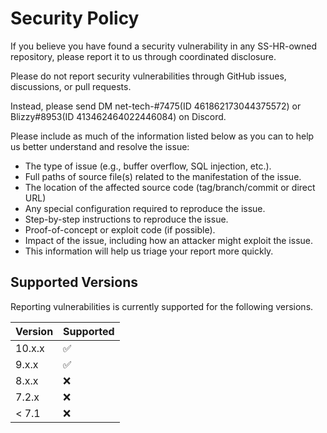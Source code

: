 # Security Policy

If you believe you have found a security vulnerability in any SS-HR-owned repository, please report it to us through coordinated disclosure.

Please do not report security vulnerabilities through GitHub issues, discussions, or pull requests.

Instead, please send DM net-tech-#7475(ID 461862173044375572) or Blizzy#8953(ID 413462464022446084) on Discord.

Please include as much of the information listed below as you can to help us better understand and resolve the issue:

- The type of issue (e.g., buffer overflow, SQL injection, etc.).
- Full paths of source file(s) related to the manifestation of the issue.
- The location of the affected source code (tag/branch/commit or direct URL)
- Any special configuration required to reproduce the issue.
- Step-by-step instructions to reproduce the issue.
- Proof-of-concept or exploit code (if possible).
- Impact of the issue, including how an attacker might exploit the issue.
- This information will help us triage your report more quickly.

## Supported Versions

Reporting vulnerabilities is currently supported for the following versions.

| Version | Supported          |
| ------- | ------------------ |
| 10.x.x  | :white_check_mark: |
| 9.x.x   | :white_check_mark: |
| 8.x.x   | :x:                |
| 7.2.x   | :x:                |
| < 7.1   | :x:                |
